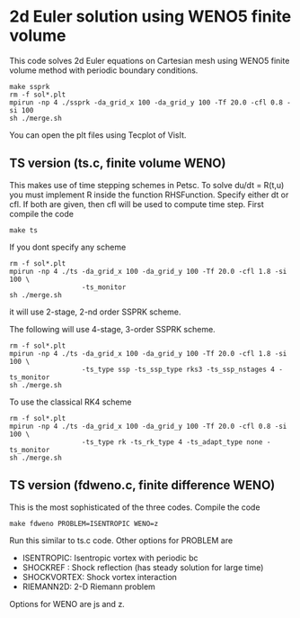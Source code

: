 # 2d Euler solution using WENO5 finite volume

This code solves 2d Euler equations on Cartesian mesh using WENO5 finite volume method with periodic boundary conditions.
```
make ssprk
rm -f sol*.plt
mpirun -np 4 ./ssprk -da_grid_x 100 -da_grid_y 100 -Tf 20.0 -cfl 0.8 -si 100
sh ./merge.sh
```
You can open the plt files using Tecplot of VisIt.

## TS version (ts.c, finite volume WENO)

This makes use of time stepping schemes in Petsc. To solve du/dt = R(t,u) you must implement R inside the function RHSFunction. Specify either dt or cfl. If both are given, then cfl will be used to compute time step. First compile the code
```
make ts
```
If you dont specify any scheme
```
rm -f sol*.plt
mpirun -np 4 ./ts -da_grid_x 100 -da_grid_y 100 -Tf 20.0 -cfl 1.8 -si 100 \
                  -ts_monitor 
sh ./merge.sh
```
it will use 2-stage, 2-nd order SSPRK scheme.

The following will use 4-stage, 3-order SSPRK scheme.
```
rm -f sol*.plt
mpirun -np 4 ./ts -da_grid_x 100 -da_grid_y 100 -Tf 20.0 -cfl 1.8 -si 100 \
                  -ts_type ssp -ts_ssp_type rks3 -ts_ssp_nstages 4 -ts_monitor 
sh ./merge.sh
```
To use the classical RK4 scheme
```
rm -f sol*.plt
mpirun -np 4 ./ts -da_grid_x 100 -da_grid_y 100 -Tf 20.0 -cfl 0.8 -si 100 \
                  -ts_type rk -ts_rk_type 4 -ts_adapt_type none -ts_monitor 
sh ./merge.sh
```

## TS version (fdweno.c, finite difference WENO)

This is the most sophisticated of the three codes.  Compile the code
```
make fdweno PROBLEM=ISENTROPIC WENO=z
```
Run this similar to ts.c code. Other options for PROBLEM are

 * ISENTROPIC: Isentropic vortex with periodic bc
 * SHOCKREF  : Shock reflection (has steady solution for large time)
 * SHOCKVORTEX: Shock vortex interaction
 * RIEMANN2D: 2-D Riemann problem

Options for WENO are js and z.
